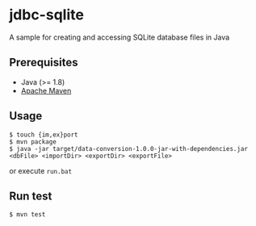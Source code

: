 # jdbc-sqlite

A sample for creating and accessing SQLite database files in Java

## Prerequisites

- Java (>= 1.8)
- [Apache Maven](https://maven.apache.org/)

## Usage

```
$ touch {im,ex}port
$ mvn package
$ java -jar target/data-conversion-1.0.0-jar-with-dependencies.jar <dbFile> <importDir> <exportDir> <exportFile>
```

or execute `run.bat`

## Run test

```
$ mvn test
```
